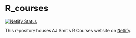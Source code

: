 # R_courses

[![Netlify Status](https://api.netlify.com/api/v1/badges/872588b4-5681-4e87-878e-07b77a547fff/deploy-status)](https://app.netlify.com/sites/ajsmit/deploys)

This repository houses AJ Smit's R Courses website on [Netlify](https://ajsmit.netlify.app/).
